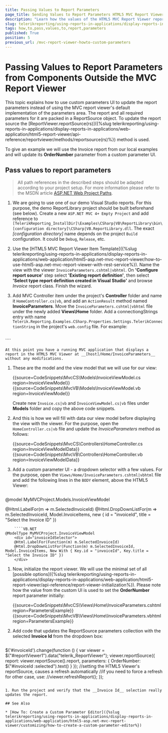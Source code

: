 ```yaml
---
title: Passing Values to Report Parameters
page_title: Sending Values to Report Parameters HTML5 MVC Report Viewer
description: "Learn how the values of the HTML5 MVC Report Viewer report parameters can be updated with data from outside the report viewer in Telerik Reporting."
slug: telerikreporting/using-reports-in-applications/display-reports-in-applications/web-application/html5-asp.net-mvc-report-viewer/customizing/how-to-pass-values-to-report-parameters
tags: how,to,pass,values,to,report,parameters
published: True
position: 5
previous_url: /mvc-report-viewer-howto-custom-parameters
---
```


# Passing Values to Report Parameters from Components Outside the MVC Report Viewer

This topic explains how to use custom parameters UI to update the report parameters instead of using the MVC report viewer's default implementation of the parameters area. The report and all required parameters for it are packed in a ReportSource object. To update the report source the [ReportViewer.reportSource(rs)]({%slug telerikreporting/using-reports-in-applications/display-reports-in-applications/web-application/html5-report-viewer/api-reference/reportviewer/methods/reportsource(rs)%}) method is used.

To give an example we will use the Invoice report from our local examples and will update its __OrderNumber__ parameter from a custom parameter UI.

## Pass values to report parameters

> All path references in the described steps should be adapted according to your project setup. For more information please refer to the MSDN article [ASP.NET Web Project Paths](https://learn.microsoft.com/en-us/previous-versions/ms178116(v=vs.140)).

1. We are going to use one of our demo Visual Studio reports. For this purpose, the demo ReportLibrary project should be built beforehand (see below). Create a new `ASP.NET MVC 4+ Empty Project` and add reference to `[TelerikReporting_InstallDir]\Examples\CSharp|VB\ReportLibrary\bin\[configuration directory]\CSharp|VB.ReportLibrary.dll`. The exact *[configuration directory]* name depends on the project `Build` configuration. It could be `Debug`, `Release`, etc. 

1. Use the [HTML5 MVC Report Viewer Item Template]({%slug telerikreporting/using-reports-in-applications/display-reports-in-applications/web-application/html5-asp.net-mvc-report-viewer/how-to-use-html5-asp.net-mvc-report-viewer-with-rest-service%}).
	Name the view with the viewer `InvoiceParameters.cshtml|vbhtml`. On __'Configure report source'__ step select __'Existing report definition'__, then select __'Select type report definition created in Visual Studio'__ and browse *Invoice* report class. Finish the wizard.

1. Add MVC Controller item under the project's __Controller__ folder and name it `HomeController.cs|vb`, and add an `ActionResult` method named __InvoiceParameters__. Move the `InvoiceParameters.cshtml|vbhtml` file under the newly added __Views\Home__ folder. Add a connectiongStrings entry with name `Telerik.Reporting.Examples.CSharp.Properties.Settings.TelerikConnectionString` in the project's `web.config` file. For example:

	````XML
<connectionStrings>
		 <add name="Telerik.Reporting.Examples.CSharp.Properties.Settings.TelerikConnectionString"
					connectionString="Data Source=(local);Initial Catalog=AdventureWorks;Integrated Security=SSPI"
					providerName="System.Data.SqlClient" />
	</connectionStrings>
````


	At this point you have a running MVC application that displays a report in the HTML5 MVC Viewer at __[host]/Home/InvoiceParameters__ without any modifications. 

1. These are the model and the view model that we will use for our view:

	{{source=CodeSnippets\MvcCS\Models\InvoiceViewModel.cs region=InvoiceViewModel}}
	{{source=CodeSnippets\MvcVB\Models\InvoiceViewModel.vb region=InvoiceViewModel}}


	Create new `Invoice.cs|vb` and `InvoiceViewModel.cs|vb` files under __Models__ folder and copy the above code snippets.

1. And this is how we will fill with data our view model before displaying the view with the viewer. For the purpose, open the `HomeController.cs|vb` file and update the *InvoiceParameters* method as follows:

	{{source=CodeSnippets\MvcCS\Controllers\HomeController.cs region=InvoiceViewModelData}}
	{{source=CodeSnippets\MvcVB\Controllers\HomeController.vb region=InvoiceViewModelData}}


1. Add a custom parameter UI - a dropdown selector with a few values. For the purpose, open the `Views/Home/InvoiceParameters.cshtml|vbhtml` file and add the following lines in the `BODY` element, above the HTML5 Viewer:

	````C#
@model MyMVCProject.Models.InvoiceViewModel
	<div id="invoiceIdSelector">
  	@Html.LabelFor(m => m.SelectedInvoiceId)
  	@Html.DropDownListFor(m => m.SelectedInvoiceId, Model.InvoiceItems, new { id = "invoiceId", title = "Select the Invoice ID" })
	</div>
````
	````VB.NET
@ModelType MyMVCProject.InvoiceViewModel
	<div id="invoiceIdSelector">
  	@Html.LabelFor(Function(m) m.SelectedInvoiceId)
  	@Html.DropDownListFor(Function(m) m.SelectedInvoiceId, Model.InvoiceItems, New With { Key.id = "invoiceId", Key.title = "Select the Invoice ID" })
	</div>
````

1. Now, initialize the report viewer. We will use the minimal set of all [possible options]({%slug telerikreporting/using-reports-in-applications/display-reports-in-applications/web-application/html5-report-viewer/api-reference/report-viewer-initialization%}). Please note how the value from the custom UI is used to set the __OrderNumber__ report parameter initially:

	{{source=CodeSnippets\MvcCS\Views\Home\InvoiceParameters.cshtml region=ParametersExample}}
	{{source=CodeSnippets\MvcVB\Views\Home\InvoiceParameters.vbhtml region=ParametersExample}}


1. Add code that updates the ReportSource parameters collection with the selected __Invoice Id__ from the dropdown box:

	````JavaScript
$('#invoiceId').change(function () {
		var viewer = $("#reportViewer1").data("telerik_ReportViewer");
		viewer.reportSource({
			report: viewer.reportSource().report,
			parameters: { OrderNumber: $("#invoiceId :selected").text() }
		});
		//setting the HTML5 Viewer's reportSource, causes a refresh automatically
		//if you need to force a refresh for other case, use:
		//viewer.refreshReport();
	});
````

1. Run the project and verify that the __Invoice Id__ selection really updates the report.

## See Also

* [How To: Create a Custom Parameter Editor]({%slug telerikreporting/using-reports-in-applications/display-reports-in-applications/web-application/html5-asp.net-mvc-report-viewer/customizing/how-to-create-a-custom-parameter-editor%})

